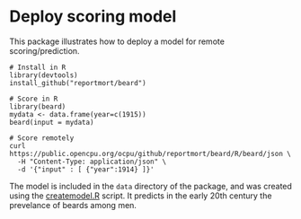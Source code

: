 Deploy scoring model
====================

This package illustrates how to deploy a model for remote scoring/prediction. 


    # Install in R
    library(devtools)
    install_github("reportmort/beard")

    # Score in R
    library(beard)
    mydata <- data.frame(year=c(1915))
    beard(input = mydata)

    # Score remotely
    curl https://public.opencpu.org/ocpu/github/reportmort/beard/R/beard/json \
      -H "Content-Type: application/json" \
      -d '{"input" : [ {"year":1914} ]}'
      
The model is included in the `data` directory of the package, and was created
using the [createmodel.R](https://github.com/reportmort/beard/blob/master/inst/beard/createmodel.R) script. It predicts in the early 20th century the prevelance of beards among men.